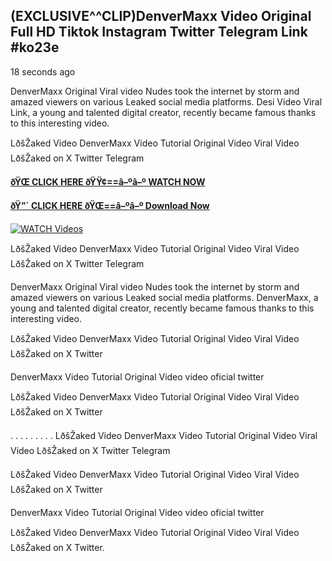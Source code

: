 ## (EXCLUSIVE^^CLIP)DenverMaxx Video Original Full HD Tiktok Instagram Twitter Telegram Link #ko23e

18 seconds ago

DenverMaxx Original Viral video Nudes took the internet by storm and amazed viewers on various Leaked social media platforms. Desi Video Viral Link, a young and talented digital creator, recently became famous thanks to this interesting video.

LðšŽaked Video DenverMaxx Video Tutorial Original Video Viral Video LðšŽaked on X Twitter Telegram

**[ðŸŒ CLICK HERE ðŸŸ¢==â–ºâ–º WATCH NOW](https://clips-mediaa.blogspot.com/2025/02/video-viral-download.html)**

**[ðŸ”´ CLICK HERE ðŸŒ==â–ºâ–º Download Now](https://clips-mediaa.blogspot.com/2025/02/video-viral-download.html)**

[![WATCH Videos](https://i.imgur.com/dJHk4Zq.gif)](https://clips-mediaa.blogspot.com/2025/02/video-viral-download.html)

LðšŽaked Video DenverMaxx Video Tutorial Original Video Viral Video LðšŽaked on X Twitter Telegram

DenverMaxx Original Viral video Nudes took the internet by storm and amazed viewers on various Leaked social media platforms. DenverMaxx, a young and talented digital creator, recently became famous thanks to this interesting video.

LðšŽaked Video DenverMaxx Video Tutorial Original Video Viral Video LðšŽaked on X Twitter

DenverMaxx Video Tutorial Original Video video oficial twitter

LðšŽaked Video DenverMaxx Video Tutorial Original Video Viral Video LðšŽaked on X Twitter

. . . . . . . . . LðšŽaked Video DenverMaxx Video Tutorial Original Video Viral Video LðšŽaked on X Twitter Telegram

LðšŽaked Video DenverMaxx Video Tutorial Original Video Viral Video LðšŽaked on X Twitter

DenverMaxx Video Tutorial Original Video video oficial twitter

LðšŽaked Video DenverMaxx Video Tutorial Original Video Viral Video LðšŽaked on X Twitter.